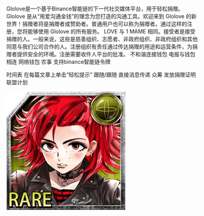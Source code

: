 # 	

Glolove是一个基于Binance智能链的下一代社交媒体平台，用于轻松捐赠。Glolove 是从“用爱沟通金钱”的理念为您打造的沟通工具。欢迎来到 Glolove 的新世界！捐赠者将是捐赠者或赞助者。普通用户也可以称为捐赠者。通过这样的注册，您将能够使用 Glolove 的所有服务。 LOVE 与 1 MAME 相同。接受者是接受捐赠的人。一般来说，这些是慈善组织、志愿者、非政府组织、非政府组织和其他同意与我们公司合作的人。注册组织有责任通过传达捐赠的用途和运营条件，为捐赠者提供安全的环境。注册需要收件人平台的批准。
不和谐连接钱包
电报与钱包相连
网络钱包
农事
支持binance智能链令牌

时间表
在每篇文章上单击“轻松提示”
跟随/跟随
直接消息传递
众筹
发放捐赠证明
联盟计划

![f003](f003.png)
